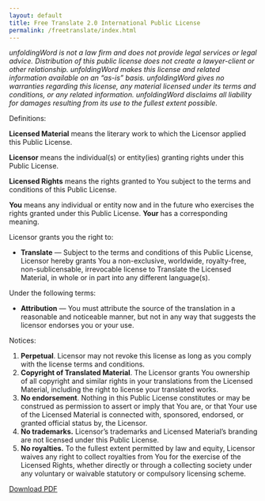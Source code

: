 ```yaml
---
layout: default
title: Free Translate 2.0 International Public License
permalink: /freetranslate/index.html
---
```


*unfoldingWord is not a law firm and does not provide legal services or legal advice. Distribution of this public license does not create a lawyer-client or other relationship. unfoldingWord makes this license and related information available on an “as-is” basis. unfoldingWord gives no warranties regarding this license, any material licensed under its terms and conditions, or any related information. unfoldingWord disclaims all liability for damages resulting from its use to the fullest extent possible.*

Definitions:

**Licensed Material** means the literary work to which the Licensor
    applied this Public License.

**Licensor** means the individual(s) or entity(ies) granting rights
    under this Public License.

**Licensed Rights** means the rights granted to You subject to the
    terms and conditions of this Public License.

**You** means any individual or entity now and in the future who
    exercises the rights granted under this Public License. **Your** has a
    corresponding meaning.

Licensor grants you the right to:

- **Translate** — Subject to the terms and conditions of this Public
    License, Licensor hereby grants You a non-exclusive, worldwide,
    royalty-free, non-sublicensable, irrevocable license to Translate
    the Licensed Material, in whole or in part into any
    different language(s).

Under the following terms:

- **Attribution** — You must attribute the source of the translation
    in a reasonable and noticeable manner, but not in any way that
    suggests the licensor endorses you or your use.

Notices:

1. **Perpetual**. Licensor may not revoke this license as long as you
    comply with the license terms and conditions.
1. **Copyright of Translated Material**. The Licensor grants You
    ownership of all copyright and similar rights in your translations
    from the Licensed Material, including the right to license your
    translated works.
1. **No endorsement**. Nothing in this Public License constitutes or
    may be construed as permission to assert or imply that You are, or
    that Your use of the Licensed Material is connected with, sponsored,
    endorsed, or granted official status by, the Licensor.
1. **No trademarks.** Licensor’s trademarks and Licensed Material’s
    branding are not licensed under this Public License.
1. **No royalties.** To the fullest extent permitted by law and equity,
    Licensor waives any right to collect royalties from You for the
    exercise of the Licensed Rights, whether directly or through a
    collecting society under any voluntary or waivable statutory or
    compulsory licensing scheme.

<a class="btn btn-default" href="{{ site.baseurl }}{{ site.data.assets.free-translate-pdf.url }}">Download PDF</a>
